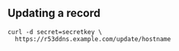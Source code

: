 ## Updating a record

    curl -d secret=secretkey \
      https://r53ddns.example.com/update/hostname
